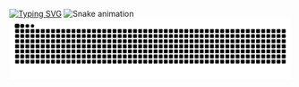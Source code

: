 [![Typing SVG](https://readme-typing-svg.herokuapp.com/?color=10B981&size=35&center=true&vCenter=true&width=1000&lines=hey,+I'm+Rafael+Severo+;Software+engineering+student)](https://git.io/typing-svg)
<img src="https://raw.githubusercontent.com/rafaeumesmo/Rafaeumesmo/output/sapo.svg" alt="Snake animation" /> 
<img src="https://raw.githubusercontent.com/rafaeumesmo/Rafaeumesmo/output/snake.svg" alt="Snake animation" /> 






        
